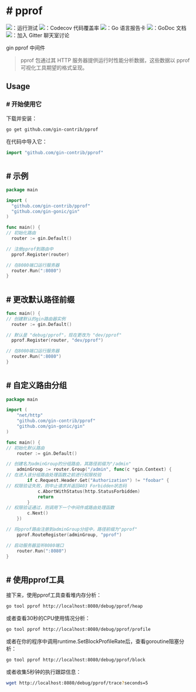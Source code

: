# # pprof

[![](https://github.com/gin-contrib/pprof/actions/workflows/go.yml/badge.svg?branch=master)](https://github.com/gin-contrib/pprof/actions/workflows/go.yml)：运行测试
[![](https://codecov.io/gh/gin-contrib/pprof/branch/master/graph/badge.svg)](https://codecov.io/gh/gin-contrib/pprof)：Codecov 代码覆盖率
[![](https://goreportcard.com/badge/github.com/gin-contrib/pprof)](https://goreportcard.com/report/github.com/gin-contrib/pprof)：Go 语言报告卡
[![](https://godoc.org/github.com/gin-contrib/pprof?status.svg)](https://godoc.org/github.com/gin-contrib/pprof)：GoDoc 文档
[![](https://badges.gitter.im/Join%20Chat.svg)](https://gitter.im/gin-gonic/gin)：加入 Gitter 聊天室讨论

gin pprof 中间件

> pprof 包通过其 HTTP 服务器提供运行时性能分析数据，这些数据以 pprof 可视化工具期望的格式呈现。
## Usage

### # 开始使用它

下载并安装：

```bash
go get github.com/gin-contrib/pprof
```

在代码中导入它：

```go
import "github.com/gin-contrib/pprof"
```

#
## # 示例

```go
package main

import (
  "github.com/gin-contrib/pprof"
  "github.com/gin-gonic/gin"
)

func main() {
// 初始化路由
  router := gin.Default()

// 注册pprof到路由中
  pprof.Register(router)

// 在8080端口运行服务器
  router.Run(":8080")
}
```

#
## # 更改默认路径前缀

```go
func main() {
// 创建默认的gin路由器实例
  router := gin.Default()

// 默认是 "debug/pprof"，现在更改为 "dev/pprof"
  pprof.Register(router, "dev/pprof")

// 在8080端口运行服务器
  router.Run(":8080")
}
```

#
## # 自定义路由分组

```go
package main

import (
    "net/http"
    "github.com/gin-contrib/pprof"
    "github.com/gin-gonic/gin"
)

func main() {
// 初始化默认路由
    router := gin.Default()

// 创建名为adminGroup的分组路由，其路径前缀为"/admin"
    adminGroup := router.Group("/admin", func(c *gin.Context) {
// 在进入该分组路由处理函数之前进行权限校验
        if c.Request.Header.Get("Authorization") != "foobar" {
// 权限验证失败，则中止请求并返回403 Forbidden状态码
            c.AbortWithStatus(http.StatusForbidden)
            return
        }
// 权限验证通过，则调用下一个中间件或路由处理函数
        c.Next()
    })

// 将pprof路由注册到adminGroup分组中，路径前缀为"pprof"
    pprof.RouteRegister(adminGroup, "pprof")

// 启动服务器监听8080端口
    router.Run(":8080")
}
```

#
## # 使用pprof工具

接下来，使用pprof工具查看堆内存分析：

```bash
go tool pprof http://localhost:8080/debug/pprof/heap
```

或者查看30秒的CPU使用情况分析：

```bash
go tool pprof http://localhost:8080/debug/pprof/profile
```

或者在你的程序中调用runtime.SetBlockProfileRate后，查看goroutine阻塞分析：

```bash
go tool pprof http://localhost:8080/debug/pprof/block
```

或者收集5秒钟的执行跟踪信息：

```bash
wget http://localhost:8080/debug/pprof/trace?seconds=5
```
